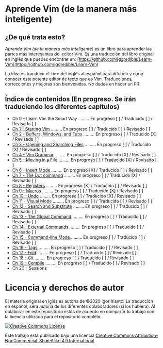 # Aprende Vim (de la manera más inteligente)

## ¿De qué trata esto?
*Aprende Vim (de la manera más inteligente)* es un libro para aprender las partes más interesantes del editor Vim. Es una traducción del libro original en inglés que puedes encontrar en: [https://github.com/iggredible/Learn-Vim](https://github.com/iggredible/Learn-Vim)

La idea es trauducir el libro del inglés al español para difundir y dar a conocer este potente editor de texto que es Vim. Traducciones, correcciones y mejoras son bienvenidas. No dudes en hacer un PR.

## Índice de contenidos (En progreso. Se irán traduciendo los diferentes capítulos)
- Ch 0     - Learn Vim the Smart Way ......... En progreso [ ]  / Traducido [ ] / Revisado [ ]
- [Ch 1     - Starting Vim](./01_starting_vim.md) ......... En progreso [ ]  / Traducido [ ] / Revisado [ ]
- [Ch 2     - Buffers, Windows, and Tabs](./ch02_buffers_windows_tabs.md) ......... En progreso [ ]  / Traducido [X] / Revisado [ ]
- [Ch 3     - Opening and Searching Files](./ch03_opening_and_searching_files.md) ......... En progreso [ ]  / Traducido [X] / Revisado [ ]
- [Ch 4     - Vim Grammar](./ch04_vim_grammar.md) ......... En progreso [ ] / Traducido [X] / Revisado [ ]
- [Ch 5     - Moving in a File](./ch05_moving_in_file.md) ......... En progreso [ ] / Traducido [X] / Revisado [ ]
- [Ch 6     - Insert Mode](./ch06_insert_mode.md) ......... En progreso [X] / Traducido [ ] / Revisado [ ]
- [Ch 7     - The Dot command](./ch07_the_dot_command.md) ......... En progreso [ ] / Traducido [X] / Revisado [ ]
- [Ch 8     - Registers](./ch08_registers.md) ......... En progreso [X] / Traducido [ ] / Revisado [ ]
- [Ch 9     - Macros](./ch09_macros.md) ......... En progreso [ ] / Traducido [X] / Revisado [ ]
- [Ch 10    - Undo](./ch10_undo.md) ......... En progreso [ ] / Traducido [X] / Revisado [ ]
- [Ch 11    - Visual Mode](./ch11_visual_mode.md) ......... En progreso [ ] / Traducido [ ] / Revisado [ ]
- [Ch 12    - Search and Substitute](./ch12_search_and_substitute.md) ......... En progreso [ ] / Traducido [ ] / Revisado [ ]
- [Ch 13    - The Global Command](./ch13_the_global_command.md) ......... En progreso [ ] / Traducido [ ] / Revisado [ ]
- [Ch 14    - External Commands](./ch14_external_commands.md) ......... En progreso [ ] / Traducido [ ] / Revisado [ ]
- [Ch 15    - Command-line Mode](./ch15_command-line_mode.md) ......... En progreso [ ] / Traducido [ ] / Revisado [ ]
- [Ch 16    - Tags](./ch16_tags.md) ......... En progreso [ ] / Traducido [ ] / Revisado [ ]
- [Ch 17    - Fold](./ch17_fold.md) ......... En progreso [ ] / Traducido [ ] / Revisado [ ]
- [Ch 18    - Git](./ch18_git.md) ......... En progreso [ ] / Traducido [ ] / Revisado [ ]
- [Ch 19    - Compile](./ch19_compile.md) ......... En progreso [ ] / Traducido [ ] / Revisado [ ]
- Ch 20    - Sessions

# Licencia y derechos de autor
El materia original en iglés es autoría de ©2020 Igor Irianto. La traducción en español, será autoría de los diferentes colaboradores (si los hubiera). Al colaborar en este repositorio estás de acuerdo en compartir tu trabajo con la licencia utilizada para el repositorio completo.

<a rel="license" href="http://creativecommons.org/licenses/by-nc-sa/4.0/"><img alt="Creative Commons License" style="border-width:0" src="https://licensebuttons.net/l/by-nc-sa/4.0/88x31.png" /></a><br />

Este trabajo está publicado bajo una licencia <a rel="license" href="http://creativecommons.org/licenses/by-nc-sa/4.0/">Creative Commons Attribution-NonCommercial-ShareAlike 4.0 International</a>.

